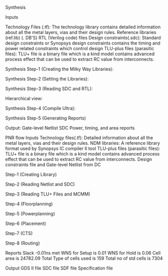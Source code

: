 Synthesis

Inputs 

Technology Files (.tf): The technology library contains detailed information about all the metal layers, vias and their design rules.
Reference libraries (ref.lib) (. DB'S)
RTL (Verilog code) files
Design constraints(.sdc): Standard design constraints or Synopsys design constraints contains the timing and power related constraints which control design
TLU-plus files (parasitic files): TLU+ file is a binary file which is a kind model contains advanced process effect that can be used to extract RC value from interconnects.

Synthesis Step-1 (Creating the Milky Way Libraries):
 
 
Synthesis Step-2 (Setting the Libraries):
  

Synthesis Step-3 (Reading SDC and RTL):
 
 




Hierarchical view:
 
 

Synthesis Step-4 (Compile Ultra): 
 

Synthesis Step-5 (Generating Reports)
 
Output:
Gate-level Netlist
SDC 
Power, timing, and area reports

PNR flow
Inputs
Technology files(.tf): Detailed information about all the metal layers, vias and their design rules.
NDM libraries: A reference library format used by Synopsys IC compiler II tool
TLU-plus files (parasitic files): TLU+ file is a binary file which is a kind model contains advanced process effect that can be used to extract RC value from interconnects.
Design constraints file and Gate-level Netlist from DC

Step-1 (Creating Library)
 
Step-2 (Reading Netlist and SDC)
 


Step-3 (Reading TLU+ Files and MCMM)
 
Step-4 (Floorplanning)
 

Step-5 (Powerplanning)
 
 

Step-6 (Placement)
 


Step-7 (CTS)
 




Step-8 (Routing)
 









Reports
Slack -0.01ns met
WNS for Setup is 0.01
WNS for Hold is 0.06
Cell area is 24782.09
Total Type of cells used is 159
Total no of std cells is 7304

Output 
GDS II file
SDC file
SDF file
Specification file
